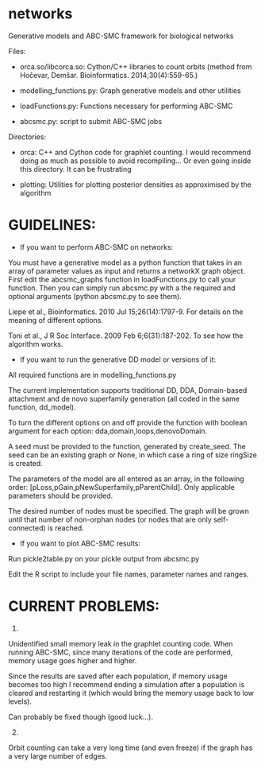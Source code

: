 networks
========

Generative models and ABC-SMC framework for biological networks

Files:

- orca.so/libcorca.so: Cython/C++ libraries to count orbits (method from Hočevar, Demšar. Bioinformatics. 2014;30(4):559-65.)

- modelling_functions.py: Graph generative models and other utilities

- loadFunctions.py: Functions necessary for performing ABC-SMC

- abcsmc.py: script to submit ABC-SMC jobs

Directories:

- orca: C++ and Cython code for graphlet counting. I would recommend doing as much as possible to avoid recompiling... Or even going inside this directory. It can be frustrating

- plotting: Utilities for plotting posterior densities as approximised by the algorithm

GUIDELINES:
===========

- If you want to perform ABC-SMC on networks:

You must have a generative model as a python function that takes in an array of parameter values as input and returns a networkX graph object.
First edit the abcsmc_graphs function in loadFunctions.py to call your function.
Then you can simply run abcsmc.py with a the required and optional arguments (python abcsmc.py to see them).

Liepe et al., Bioinformatics. 2010 Jul 15;26(14):1797-9. For details on the meaning of different options.

Toni et al., J R Soc Interface. 2009 Feb 6;6(31):187-202. To see how the algorithm works.


- If you want to run the generative DD model or versions of it:

All required functions are in modelling_functions.py

The current implementation supports traditional DD, DDA, Domain-based attachment and de novo superfamily generation (all coded in the same function, dd_model).

To turn the different options on and off provide the function with boolean argument for each option: dda,domain,loops,denovoDomain.

A seed must be provided to the function, generated by create_seed. The seed can be an existing graph or None, in which case a ring of size ringSize is created.

The parameters of the model are all entered as an array, in the following order: [pLoss,pGain,pNewSuperfamily,pParentChild]. Only applicable parameters should be provided.

The desired number of nodes must be specified. The graph will be grown until that number of non-orphan nodes (or nodes that are only self-connected) is reached.

- If you want to plot ABC-SMC results:

Run pickle2table.py on your pickle output from abcsmc.py

Edit the R script to include your file names, parameter names and ranges.


CURRENT PROBLEMS:
================

1.

Unidentified small memory leak in the graphlet counting code. When running ABC-SMC, since many iterations of the code are performed, memory usage goes higher and higher.

Since the results are saved after each population, if memory usage becomes too high I recommend ending a simulation after a population is cleared and restarting it (which would bring the memory usage back to low levels).

Can probably be fixed though (good luck...).

2.

Orbit counting can take a very long time (and even freeze) if the graph has a very large number of edges.
